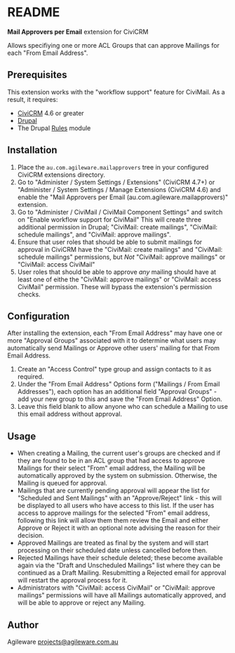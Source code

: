 README
======

**Mail Approvers per Email** extension for CiviCRM

Allows specifiying one or more ACL Groups that can approve Mailings for each
"From Email Address".

Prerequisites
-------------

This extension works with the "workflow support" feature for CiviMail.  As a
result, it requires: 

  * [CiviCRM](https://www.civicrm.org) 4.6 or greater
  * [Drupal](https://www.drupal.org)
  * The Drupal [Rules](https://www.drupal.org/project/rules) module

Installation
------------

  1. Place the `au.com.agileware.mailapprovers` tree in your configured CiviCRM
     extensions directory.
  2. Go to "Administer / System Settings / Extensions" (CiviCRM 4.7+) or
     "Administer / System Settings / Manage Extensions (CiviCRM 4.6) and enable
     the "Mail Approvers per Email (au.com.agileware.mailapprovers)" extension.
  3. Go to "Administer / CiviMail / CiviMail Component Settings" and switch on
     "Enable workflow support for CiviMail"
	 This will create three additional permission in Drupal; "CiviMail: create
     mailings", "CiviMail: schedule mailings", and "CiviMail: approve
     mailings".
  4. Ensure that user roles that should be able to submit mailings
     for approval in CiviCRM have the "CiviMail: create mailings" and "CiviMail:
     schedule mailings" permissions, but *Not* "CiviMail: approve mailings" or
     "CiviMail: access CiviMail"
  5. User roles that should be able to approve *any* mailing should have at
     least one of eithe the "CiviMail: approve mailings" or "CiviMail: access
     CiviMail" permission.  These will bypass the extension's permission checks.

Configuration
-------------

After installing the extension, each "From Email Address" may have one or more
"Approval Groups" associated with it to determine what users may automatically
send Mailings or Approve other users' mailing for that From Email Address.

  1. Create an "Access Control" type group and assign contacts to it as
     required.
  2. Under the "From Email Address" Options form ("Mailings / From Email
     Addresses"), each option has an additional field "Approval Groups" - add
     your new group to this and save the "From Email Address" Option.
  3. Leave this field blank to allow anyone who can schedule a Mailing to use
     this email address without approval.

Usage
-----

  - When creating a Mailing, the current user's groups are checked and if they
    are found to be in an ACL group that had access to approve Mailings for
    their select "From" email address, the Mailing will be automatically
    approved by the system on submission. Otherwise, the Mailing is queued for
    approval.
  - Mailings that are currently pending approval will appear the list for
    "Scheduled and Sent Mailings" with an "Approve/Reject" link - this will be
    displayed to all users who have access to this list. If the user has access
    to approve mailings for the selected "From" email address, following this
    link will allow them them review the Email and either Approve or Reject it
    with an optional note advising the reason for their decision.
  - Approved Mailings are treated as final by the system and will start
    processing on their scheduled date unless cancelled before then.
  - Rejected Mailings have their schedule deleted; these become available again
    via the "Draft and Unscheduled Mailings" list where they can be continued
	as a Draft Mailing. Resubmitting a Rejected email for approval will restart
    the approval process for it.
  - Administrators with "CiviMail: access CiviMail" or "CiviMail: approve
    mailings" permissions will have all Mailings automatically approved, and
    will be able to approve or reject any Mailing.

Author
------

Agileware <projects@agileware.com.au>
